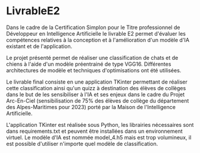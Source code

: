 # LivrableE2
Dans le cadre de la Certification Simplon pour le Titre professionnel de Développeur en Intelligence Artificielle le livrable E2
permet d'évaluer les compétences relatives à la conception et à l'amélioration d'un modèle d'IA existant et de l'application. 

Le projet présenté permet de réaliser une classification de chats et de chiens à l'aide d'un modèle préentrainé de type VGG16. 
Différentes architectures de modèle et techniques d'optimisations ont été utilisées. 

Le livrable final consiste en une application TKinter permettant de réaliser cette classification ainsi qu'un quizz à destination 
des élèves de collèges dans le but de les sensibiliser à l'IA et ses enjeux dans le cadre du Projet Arc-En-Ciel (sensibilisation de 75%
des élèves de collège du département des Alpes-Maritimes pour 2023) porté par la Maison de l'Intelligence Artificielle. 

L'application TKinter est réalisée sous Python, les librairies nécessaires sont dans requirements.txt et peuvent être installées dans un environnement virtuel. Le modèle d'IA est nommée model_4.h5 mais est trop volumineux, il est possible d'utiliser n'importe quel modèle de classification. 
